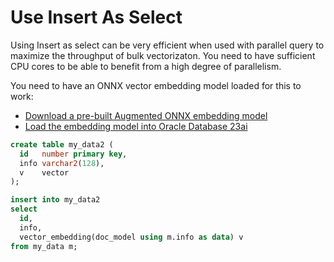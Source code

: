 # Use Insert As Select

Using Insert as select can be very efficient when used with parallel query to maximize the throughput of bulk vectorizaton.  You need to have sufficient CPU cores to be able to benefit from a high degree of parallelism. 

You need to have an ONNX vector embedding model loaded for this to work:
- [Download a pre-built Augmented ONNX embedding model](../ONNX/Download%20prebuilt%20Augmented%20ONNX%20file.md)
- [Load the embedding model into Oracle Database 23ai](../ONNX/Load%20the%20ONNX%20model.md)

```SQL
create table my_data2 (
  id   number primary key,
  info varchar2(128),
  v    vector
);
```

```SQL
insert into my_data2
select 
  id, 
  info,
  vector_embedding(doc_model using m.info as data) v
from my_data m;
```
